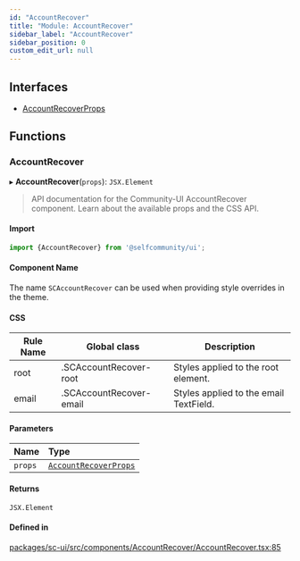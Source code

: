 ```yaml
---
id: "AccountRecover"
title: "Module: AccountRecover"
sidebar_label: "AccountRecover"
sidebar_position: 0
custom_edit_url: null
---
```


## Interfaces

- [AccountRecoverProps](../interfaces/AccountRecover.AccountRecoverProps.md)

## Functions

### AccountRecover

▸ **AccountRecover**(`props`): `JSX.Element`

> API documentation for the Community-UI AccountRecover component. Learn about the available props and the CSS API.

#### Import

```jsx
import {AccountRecover} from '@selfcommunity/ui';
```

#### Component Name

The name `SCAccountRecover` can be used when providing style overrides in the theme.

#### CSS

|Rule Name|Global class|Description|
|---|---|---|
|root|.SCAccountRecover-root|Styles applied to the root element.|
|email|.SCAccountRecover-email|Styles applied to the email TextField.|

#### Parameters

| Name | Type |
| :------ | :------ |
| `props` | [`AccountRecoverProps`](../interfaces/AccountRecover.AccountRecoverProps.md) |

#### Returns

`JSX.Element`

#### Defined in

[packages/sc-ui/src/components/AccountRecover/AccountRecover.tsx:85](https://github.com/selfcommunity/community-ui/blob/cab08cf/packages/sc-ui/src/components/AccountRecover/AccountRecover.tsx#L85)
